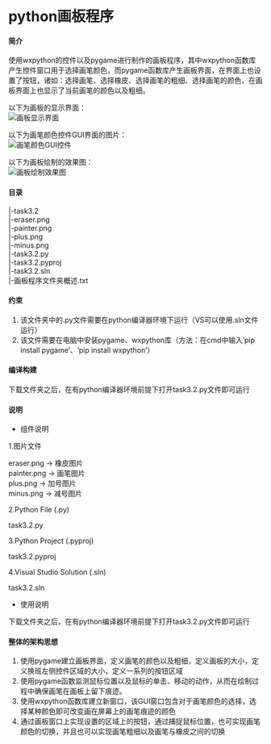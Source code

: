 # python画板程序

#### 简介
使用wxpython的控件以及pygame进行制作的画板程序，其中wxpython函数库产生控件窗口用于选择画笔颜色，而pygame函数库产生画板界面，在界面上也设置了按钮，诸如：选择画笔、选择橡皮、选择画笔的粗细、选择画笔的颜色，在画板界面上也显示了当前画笔的颜色以及粗细。  
  
以下为画板的显示界面：  
![画板显示界面](https://images.gitee.com/uploads/images/2021/0808/164206_b6f14cc7_9490403.png "屏幕截图 2021-08-08 164148.png")
  
以下为画笔颜色控件GUI界面的图片：  
![画笔颜色GUI控件](https://images.gitee.com/uploads/images/2021/0808/164413_0fca8328_9490403.png "屏幕截图 2021-08-08 164359.png")  
  
以下为画板绘制的效果图：  
![画板绘制效果图](https://images.gitee.com/uploads/images/2021/0808/164717_15308bb3_9490403.png "屏幕截图 2021-08-08 164623.png")  


#### 目录
|-task3.2  
         |-eraser.png      
         |-painter.png    
         |-plus.png  
         |-minus.png  
         |-task3.2.py  
         |-task3.2.pyproj  
         |-task3.2.sln  
         |-画板程序文件夹概述.txt  


#### 约束

1.  该文件夹中的.py文件需要在python编译器环境下运行（VS可以使用.sln文件运行）  
2.  该文件需要在电脑中安装pygame、wxpython库（方法：在cmd中输入‘pip install pygame’、‘pip install wxpython’）  


#### 编译构建

下载文件夹之后，在有python编译器环境前提下打开task3.2.py文件即可运行  

#### 说明

- 组件说明  
 
1.图片文件   
  
eraser.png -> 橡皮图片  
painter.png -> 画笔图片  
plus.png -> 加号图片  
minus.png -> 减号图片  
  
2.Python File (.py)  
  
task3.2.py
  
3.Python Project (.pyproj)  

task3.2.pyproj  
  
4.Visual Studio Solution (.sln)  

task3.2.sln  
  
  
- 使用说明  
  
下载文件夹之后，在有python编译器环境前提下打开task3.2.py文件即可运行  



#### 整体的架构思想

1.  使用pygame建立画板界面，定义画笔的颜色以及粗细，定义画板的大小，定义换班左侧控件区域的大小，定义一系列的按钮区域
2.  使用pygame函数监测鼠标位置以及鼠标的单击、移动的动作，从而在绘制过程中确保画笔在画板上留下痕迹。
3.  使用wxpython函数库建立新窗口，该GUI窗口包含对于画笔颜色的选择，选择某种颜色即可改变画在屏幕上的画笔痕迹的颜色
4.  通过画板窗口上实现设置的区域上的按钮，通过捕捉鼠标位置，也可实现画笔颜色的切换，并且也可以实现画笔粗细以及画笔与橡皮之间的切换
